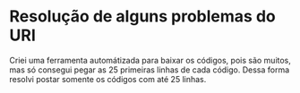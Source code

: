 # Resolução de alguns problemas do URI

Criei uma ferramenta automátizada para baixar os códigos, pois são muitos, mas só consegui pegar as 25 primeiras linhas de cada código. Dessa forma resolvi postar somente os códigos com até 25 linhas.
